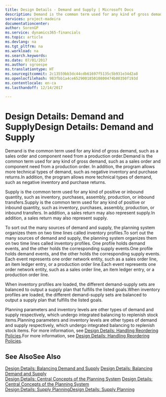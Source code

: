 ```yaml
---
title: Design Details - Demand and Supply | Microsoft Docs
description: Demand is the common term used for any kind of gross demand, such as a sales order and component need from a production order. In addition, the program allows more technical types of demand, such as negative inventory and purchase returns.
services: project-madeira
documentationcenter: 
author: SorenGP
ms.service: dynamics365-financials
ms.topic: article
ms.devlang: na
ms.tgt_pltfrm: na
ms.workload: na
ms.search.keywords: 
ms.date: 07/01/2017
ms.author: sgroespe
ms.translationtype: HT
ms.sourcegitcommit: 2c13559bb3dc44cdb61697f5135c5b931e34d2a8
ms.openlocfilehash: 983fbb1a4ce652900185010800474b80350f193d
ms.contentlocale: en-ca
ms.lasthandoff: 12/14/2017

---
```

# <a name="design-details-demand-and-supply"></a><span data-ttu-id="b2921-104">Design Details: Demand and Supply</span><span class="sxs-lookup"><span data-stu-id="b2921-104">Design Details: Demand and Supply</span></span>
<span data-ttu-id="b2921-105">Demand is the common term used for any kind of gross demand, such as a sales order and component need from a production order.</span><span class="sxs-lookup"><span data-stu-id="b2921-105">Demand is the common term used for any kind of gross demand, such as a sales order and component need from a production order.</span></span> <span data-ttu-id="b2921-106">In addition, the program allows more technical types of demand, such as negative inventory and purchase returns.</span><span class="sxs-lookup"><span data-stu-id="b2921-106">In addition, the program allows more technical types of demand, such as negative inventory and purchase returns.</span></span>  
  
 <span data-ttu-id="b2921-107">Supply is the common term used for any kind of positive or inbound quantity, such as inventory, purchases, assembly, production, or inbound transfers.</span><span class="sxs-lookup"><span data-stu-id="b2921-107">Supply is the common term used for any kind of positive or inbound quantity, such as inventory, purchases, assembly, production, or inbound transfers.</span></span> <span data-ttu-id="b2921-108">In addition, a sales return may also represent supply.</span><span class="sxs-lookup"><span data-stu-id="b2921-108">In addition, a sales return may also represent supply.</span></span>  
  
 <span data-ttu-id="b2921-109">To sort out the many sources of demand and supply, the planning system organizes them on two time lines called inventory profiles.</span><span class="sxs-lookup"><span data-stu-id="b2921-109">To sort out the many sources of demand and supply, the planning system organizes them on two time lines called inventory profiles.</span></span> <span data-ttu-id="b2921-110">One profile holds demand events, and the other holds the corresponding supply events.</span><span class="sxs-lookup"><span data-stu-id="b2921-110">One profile holds demand events, and the other holds the corresponding supply events.</span></span> <span data-ttu-id="b2921-111">Each event represents one order network entity, such as a sales order line, an item ledger entry, or a production order line.</span><span class="sxs-lookup"><span data-stu-id="b2921-111">Each event represents one order network entity, such as a sales order line, an item ledger entry, or a production order line.</span></span>  
  
 <span data-ttu-id="b2921-112">When inventory profiles are loaded, the different demand-supply sets are balanced to output a supply plan that fulfills the listed goals.</span><span class="sxs-lookup"><span data-stu-id="b2921-112">When inventory profiles are loaded, the different demand-supply sets are balanced to output a supply plan that fulfills the listed goals.</span></span>  
  
 <span data-ttu-id="b2921-113">Planning parameters and inventory levels are other types of demand and supply respectively, which undergo integrated balancing to replenish stock items.</span><span class="sxs-lookup"><span data-stu-id="b2921-113">Planning parameters and inventory levels are other types of demand and supply respectively, which undergo integrated balancing to replenish stock items.</span></span> <span data-ttu-id="b2921-114">For more information, see [Design Details: Handling Reordering Policies](design-details-handling-reordering-policies.md).</span><span class="sxs-lookup"><span data-stu-id="b2921-114">For more information, see [Design Details: Handling Reordering Policies](design-details-handling-reordering-policies.md).</span></span>  
  
## <a name="see-also"></a><span data-ttu-id="b2921-115">See Also</span><span class="sxs-lookup"><span data-stu-id="b2921-115">See Also</span></span>  
 <span data-ttu-id="b2921-116">[Design Details: Balancing Demand and Supply](design-details-balancing-demand-and-supply.md) </span><span class="sxs-lookup"><span data-stu-id="b2921-116">[Design Details: Balancing Demand and Supply](design-details-balancing-demand-and-supply.md) </span></span>  
 <span data-ttu-id="b2921-117">[Design Details: Central Concepts of the Planning System](design-details-central-concepts-of-the-planning-system.md) </span><span class="sxs-lookup"><span data-stu-id="b2921-117">[Design Details: Central Concepts of the Planning System](design-details-central-concepts-of-the-planning-system.md) </span></span>  
 [<span data-ttu-id="b2921-118">Design Details: Supply Planning</span><span class="sxs-lookup"><span data-stu-id="b2921-118">Design Details: Supply Planning</span></span>](design-details-supply-planning.md)
